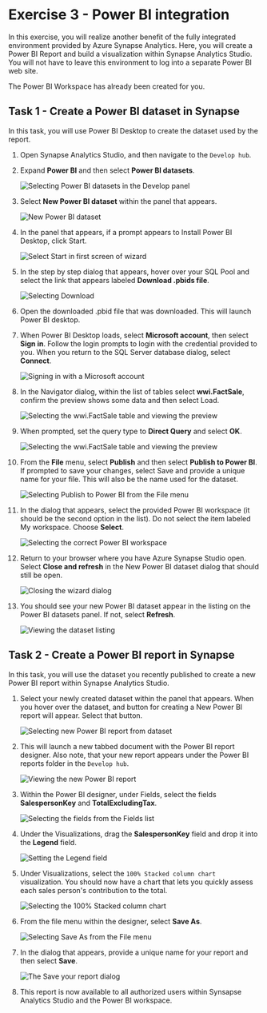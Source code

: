 # Exercise 3 - Power BI integration

In this exercise, you will realize another benefit of the fully integrated environment provided by Azure Synapse Analytics. Here, you will create a Power BI Report and build a visualization within Synapse Analytics Studio. You will not have to leave this environment to log into a separate Power BI web site. 

The Power BI Workspace has already been created for you.

## Task 1 - Create a Power BI dataset in Synapse
In this task, you will use Power BI Desktop to create the dataset used by the report.

1. Open Synapse Analytics Studio, and then navigate to the `Develop hub`.
2. Expand **Power BI** and then select **Power BI datasets**.

    ![Selecting Power BI datasets in the Develop panel](media/ex03-pbi-menu.png)

3. Select **New Power BI dataset** within the panel that appears.

    ![New Power BI dataset](media/ex03-new-pbi-dataset.png)

4. In the panel that appears, if a prompt appears to Install Power BI Desktop, click Start. 

    ![Select Start in first screen of wizard](media/ex03-pbids-install-pbidesktop.png)

5. In the step by step dialog that appears, hover over your SQL Pool and select the link that appears labeled **Download .pbids file**. 

    ![Selecting Download](media/ex03-download-pbid.png)

6. Open the downloaded .pbid file that was downloaded. This will launch Power BI desktop.

7.  When Power BI Desktop loads, select **Microsoft account**, then select **Sign in**. Follow the login prompts to login with the credential provided to you. When you return to the SQL Server database dialog, select **Connect**.

    ![Signing in with a Microsoft account](media/ex03-login-pbi.png)

8.  In the Navigator dialog, within the list of tables select **wwi.FactSale**, confirm the preview shows some data and then select Load.

    ![Selecting the wwi.FactSale table and viewing the preview](media/ex03-load-table-pbi.png)

9.  When prompted, set the query type to **Direct Query** and select **OK**.

    ![Selecting the wwi.FactSale table and viewing the preview](media/ex03-pbi-directquery.png)

10. From the **File** menu, select **Publish** and then select **Publish to Power BI**. If prompted to save your changes, select Save and provide a unique name for your file. This will also be the name used for the dataset.

    ![Selecting Publish to Power BI from the File menu](media/ex03-publish-menu.png)

11. In the dialog that appears, select the provided Power BI workspace (it should be the second option in the list). Do not select the item labeled My workspace. Choose **Select**.

    ![Selecting the correct Power BI workspace](media/ex03-select-workspace.png)

12. Return to your browser where you have Azure Synapse Studio open. Select **Close and refresh** in the New Power BI dataset dialog that should still be open.

    ![Closing the wizard dialog](media/ex03-close-and-refresh-pbids.png)

13. You should see your new Power BI dataset appear in the listing on the Power BI datasets panel. If not, select **Refresh**.

    ![Viewing the dataset listing](media/ex03-view-new-dataset.png)

## Task 2 - Create a Power BI report in Synapse
In this task, you will use the dataset you recently published to create a new Power BI report within Synapse Analytics Studio. 

1. Select your newly created dataset within the panel that appears. When you hover over the dataset, and button for creating a New Power BI report will appear. Select that button.

    ![Selecting new Power BI report from dataset](media/ex03-select-new-power-bi-report.png)

2. This will launch a new tabbed document with the Power BI report designer. Also note, that your new report appears under the Power BI reports folder in the `Develop hub`.

    ![Viewing the new Power BI report](media/ex03-new-report-document.png)

3. Within the Power BI designer, under Fields, select the fields **SalespersonKey** and **TotalExcludingTax**.

    ![Selecting the fields from the Fields list](media/ex03-pbi-choose-fields.png)

4. Under the Visualizations, drag the **SalespersonKey** field and drop it into the **Legend** field.

    ![Setting the Legend field](media/ex03-pbi-set-legend.png)

5. Under Visualizations, select the `100% Stacked column chart` visualization. You should now have a chart that lets you quickly assess each sales person's contribution to the total.

    ![Selecting the 100% Stacked column chart](media/ex03-pbi-stacked-col-viz.png)

6. From the file menu within the designer, select **Save As**. 

    ![Selecting Save As from the File menu](media/ex03-file-save-as.png)

7. In the dialog that appears, provide a unique name for your report and then select **Save**.

    ![The Save your report dialog](media/ex03-save-your-report.png)

8. This report is now available to all authorized users within Synsapse Analytics Studio and the Power BI workspace. 